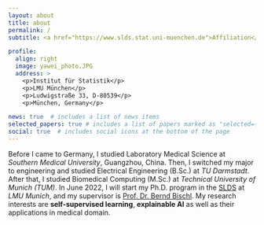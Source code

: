 ```yaml
---
layout: about
title: about
permalink: /
subtitle: <a href="https://www.slds.stat.uni-muenchen.de">Affiliation</a>. <a href="mailto:yawei.li.muc@gmail.com">Email</a>.

profile:
  align: right
  image: yawei_photo.JPG
  address: >
    <p>Institut für Statistik</p>
    <p>LMU München</p>
    <p>Ludwigstraße 33, D-80539</p>
    <p>München, Germany</p>

news: true  # includes a list of news items
selected_papers: true # includes a list of papers marked as "selected={true}"
social: true  # includes social icons at the bottom of the page
---
```


Before I came to Germany, I studied Laboratory Medical Science at *Southern Medical University*, Guangzhou, China. 
Then, I switched my major to engineering and studied Electrical Engineering (B.Sc.) at *TU Darmstadt*. After that, 
I studied Biomedical Computing (M.Sc.) at *Technical University of Munich (TUM)*. 
In June 2022, I will start my Ph.D. program in the [SLDS](https://www.slds.stat.uni-muenchen.de) at *LMU Munich*, 
and my supervisor is [Prof. Dr. Bernd Bischl](https://www.slds.stat.uni-muenchen.de/people/bischl/).
My research interests are **self-supervised learning**, **explainable AI** as well as their applications in 
medical domain. 